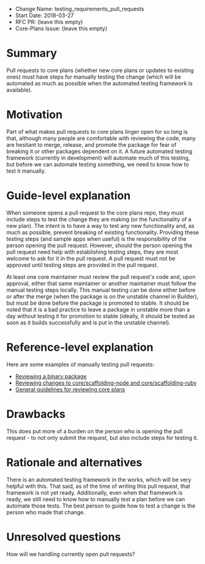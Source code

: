 - Change Name: testing_requirements_pull_requests
- Start Date: 2018-03-27
- RFC PR: (leave this empty)
- Core-Plans Issue: (leave this empty)

# Summary
[summary]: #summary

Pull requests to core plans (whether new core plans or updates to existing ones) must have steps for manually testing the change (which will be automated as much as possible when the automated testing framework is available).

# Motivation
[motivation]: #motivation

Part of what makes pull requests to core plans linger open for so long is that, although many people are comfortable with reviewing the code, many are hesitant to merge, release, and promote the package for fear of breaking it or other packages dependent on it.  A future automated testing framework (currently in development) will automate much of this testing, but before we can automate testing something, we need to know how to test it manually.

# Guide-level explanation
[guide-level-explanation]: #guide-level-explanation

When someone opens a pull request to the core plans repo, they must include steps to test the change they are making (or the functionality of a new plan). The intent is to have a way to test any new functionality and, as much as possible, prevent breaking of existing functionality. Providing these testing steps (and sample apps when useful) is the responsibility of the person opening the pull request. However, should the person opening the pull request need help with establishing testing steps, they are most welcome to ask for it in the pull request.  A pull request must not be approved until testing steps are provided in the pull request.

At least one core maintainer must review the pull request's code and, upon approval, either that same maintainer or another maintainer must follow the manual testing steps locally. This manual testing can be done either before or after the merge (when the package is on the unstable channel in Builder), but must be done before the package is promoted to stable. It should be noted that it is a bad practice to leave a package in unstable more than a day without testing it for promotion to stable (ideally, it should be tested as soon as it builds successfully and is put in the unstable channel).

# Reference-level explanation
[reference-level-explanation]: #reference-level-explanation

Here are some examples of manually testing pull requests:

* [Reviewing a binary package](https://forums.habitat.sh/t/reviewing-core-plans-example-binaries/449)
* [Reviewing changes to core/scaffolding-node and core/scaffolding-ruby](https://forums.habitat.sh/t/reviewing-core-plans-example-scaffoldings/450)
* [General guidelines for reviewing core plans](https://forums.habitat.sh/t/reviewing-core-plans/434)

# Drawbacks
[drawbacks]: #drawbacks

This does put more of a burden on the person who is opening the pull request - to not only submit the request, but also include steps for testing it.

# Rationale and alternatives
[alternatives]: #alternatives

There is an automated testing framework in the works, which will be very helpful with this. That said, as of the time of writing this pull request, that framework is not yet ready. Additionally, even when that framework is ready, we still need to know how to manually test a plan before we can automate those tests. The best person to guide how to test a change is the person who made that change.

# Unresolved questions
[unresolved]: #unresolved-questions

How will we handling currently open pull requests?
